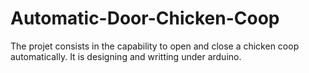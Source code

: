 # Automatic-Door-Chicken-Coop

The projet consists in the capability to open and close a chicken coop automatically.
It is designing and writting under arduino.
